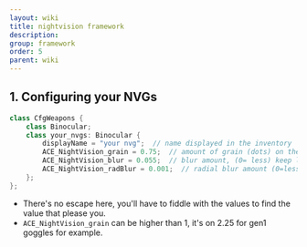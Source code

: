 ```yaml
---
layout: wiki
title: nightvision framework
description:
group: framework
order: 5
parent: wiki
---
```

## 1. Configuring your NVGs

```c++
class CfgWeapons {
    class Binocular;
    class your_nvgs: Binocular {
        displayName = "your nvg";  // name displayed in the inventory
        ACE_NightVision_grain = 0.75;  // amount of grain (dots) on the screen (0= less)
        ACE_NightVision_blur = 0.055;  // blur amount, (0= less) keep low
        ACE_NightVision_radBlur = 0.001;  // radial blur amount (0=less) keep low
    };
};
```

- There's no escape here, you'll have to fiddle with the values to find the value that please you.
- `ACE_NightVision_grain` can be higher than 1, it's on 2.25 for gen1 goggles for example.
